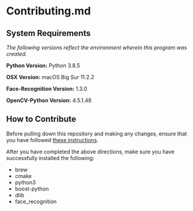 # Contributing.md

## System Requirements

_The following versions reflect the environment wherein this program was created._

**Python Version:** Python 3.8.5

**OSX Version:** macOS Big Sur 11.2.2

**Face-Recognition Version:** 1.3.0

**OpenCV-Python Version:** 4.5.1.48

## How to Contribute

Before pulling down this repository and making any changes, ensure that you have followed [these instructions](https://gist.github.com/jk195417/76afbb7ac8ce30afb04bcd72eafc5aff).

After you have completed the above directions, make sure you have successfully installed the following:
- brew
- cmake
- python3
- boost-python
- dlib
- face_recognition

